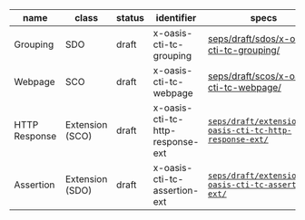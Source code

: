 | name | class | status | identifier | specs | latest | 
| ----          | -----           | ------ | ----------                       | -----                                                                                                                | ------                                   |
| Grouping      | SDO             | draft  | x-oasis-cti-tc-grouping          | [seps/draft/sdos/x-oasis-cti-tc-grouping/](seps/draft/sdos/x-oasis-cti-tc-grouping/)                                 | 82d6e57f01e79eff5b865cc4af4a32fdb49880f0 |
| Webpage       | SCO             | draft  | x-oasis-cti-tc-webpage           | [seps/draft/scos/x-oasis-cti-tc-webpage/](seps/draft/scos/x-oasis-cti-tc-webpage/)                                   | e25b2b639b4668aef8a6c1aa04b2858fd323edc7 |
| HTTP Response | Extension (SCO) | draft  | x-oasis-cti-tc-http-response-ext | [`seps/draft/extensions/x-oasis-cti-tc-http-response-ext/`](seps/draft/extensions/x-oasis-cti-tc-http-response-ext/) | 43da553aded5eed1b2a277ac277c4655faf51283 |
| Assertion     | Extension (SDO) | draft  | x-oasis-cti-tc-assertion-ext     | [`seps/draft/extensions/x-oasis-cti-tc-assertion-ext/`](seps/draft/extensions/x-oasis-cti-tc-assertion-ext/)         | 2317457c5c920a89dd34350b69f426ac2795fa44 |

	
